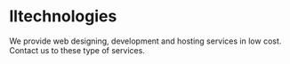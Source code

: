# lltechnologies
We provide web designing, development and hosting services in low cost. Contact us to these type of services.
